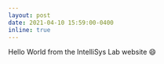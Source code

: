 ```yaml
---
layout: post
date: 2021-04-10 15:59:00-0400
inline: true
---
```


Hello World from the IntelliSys Lab website :smile:

